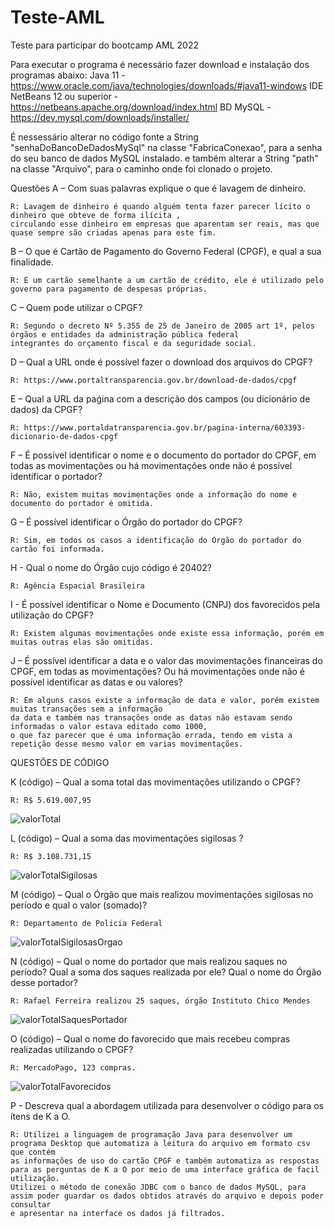 # Teste-AML
Teste para participar do bootcamp AML 2022

Para executar o programa é necessário fazer download e instalação dos programas abaixo:
Java 11 - https://www.oracle.com/java/technologies/downloads/#java11-windows
IDE NetBeans 12 ou superior - https://netbeans.apache.org/download/index.html
BD MySQL - https://dev.mysql.com/downloads/installer/

É nessessário alterar no código fonte a String "senhaDoBancoDeDadosMySql" na classe "FabricaConexao", para a senha do seu banco de dados MySQL instalado.
e também alterar a String "path" na classe "Arquivo", para o caminho onde foi clonado o projeto.

Questões
A – Com suas palavras explique o que é lavagem de dinheiro.

    R: Lavagem de dinheiro é quando alguém tenta fazer parecer lícito o dinheiro que obteve de forma ilícita ,
    circulando esse dinheiro em empresas que aparentam ser reais, mas que quase sempre são criadas apenas para este fim.

B – O que é Cartão de Pagamento do Governo Federal (CPGF), e qual a sua finalidade.

    R: É um cartão semelhante a um cartão de crédito, ele é utilizado pelo governo para pagamento de despesas próprias.

C – Quem pode utilizar o CPGF?

    R: Segundo o decreto Nº 5.355 de 25 de Janeiro de 2005 art 1º, pelos órgãos e entidades da administração pública federal
    integrantes do orçamento fiscal e da seguridade social.

D – Qual a URL onde é possível fazer o download dos arquivos do CPGF?

    R: https://www.portaltransparencia.gov.br/download-de-dados/cpgf

E – Qual a URL da paǵina com a descrição dos campos (ou dicionário de dados) da CPGF?

    R: https://www.portaldatransparencia.gov.br/pagina-interna/603393-dicionario-de-dados-cpgf

F – É possível identificar o nome e o documento do portador do CPGF, em todas as
movimentações ou há movimentações onde não é possível identificar o portador?

    R: Não, existem muitas movimentações onde a informação do nome e documento do portador é omitida.

G – É possível identificar o Órgão do portador do CPGF?

    R: Sim, em todos os casos a identificação do Órgão do portador do cartão foi informada.
    
H - Qual o nome do Órgão cujo código é 20402?

    R: Agência Espacial Brasileira

I - É possível identificar o Nome e Documento (CNPJ) dos favorecidos pela utilização do
CPGF?

    R: Existem algumas movimentações onde existe essa informação, porém em muitas outras elas são omitidas.

J – É possível identificar a data e o valor das movimentações financeiras do CPGF, em
todas as movimentações? Ou há movimentações onde não é possível identificar as datas e
ou valores?

    R: Em alguns casos existe a informação de data e valor, porém existem muitas transações sem a informação
    da data e também nas transações onde as datas não estavam sendo informadas o valor estava editado como 1000,
    o que faz parecer que é uma informação errada, tendo em vista a repetição desse mesmo valor em varias movimentações.


QUESTÕES DE CÓDIGO


K (código) – Qual a soma total das movimentações utilizando o CPGF?

    R: R$ 5.619.007,95
    
![valorTotal](https://user-images.githubusercontent.com/76000194/150594203-d9dd53bf-2337-4b6a-a262-5f3b46e2e1e2.jpg)

L (código) – Qual a soma das movimentações sigilosas ?

    R: R$ 3.108.731,15
    
![valorTotalSigilosas](https://user-images.githubusercontent.com/76000194/150594233-2d39af98-ce50-4084-94d8-8c232b891c6b.jpg)

M (código) – Qual o Órgão que mais realizou movimentações sigilosas no período e qual o
valor (somado)?

    R: Departamento de Policia Federal
    
![valorTotalSigilosasOrgao](https://user-images.githubusercontent.com/76000194/150594370-0dd51e95-640b-401f-bd2a-289576d8774e.jpg)

N (código) – Qual o nome do portador que mais realizou saques no período? Qual a soma
dos saques realizada por ele? Qual o nome do Órgão desse portador?

    R: Rafael Ferreira realizou 25 saques, órgão Instituto Chico Mendes
    
![valorTotalSaquesPortador](https://user-images.githubusercontent.com/76000194/150594673-250c57a6-64c6-4c6c-9d3a-4266d8f80f5f.jpg)

O (código) – Qual o nome do favorecido que mais recebeu compras realizadas utilizando o
CPGF?

    R: MercadoPago, 123 compras.
    
![valorTotalFavorecidos](https://user-images.githubusercontent.com/76000194/150595751-454a6d20-4a16-431c-81db-b99270e74782.jpg)

P - Descreva qual a abordagem utilizada para desenvolver o código para os ítens de K a O.

    R: Utilizei a linguagem de programação Java para desenvolver um programa Desktop que automatiza a leitura do arquivo em formato csv que contém
    as informações de uso do cartão CPGF e também automatiza as respostas para as perguntas de K a O por meio de uma interface gráfica de facil utilização.
    Utilizei o método de conexão JDBC com o banco de dados MySQL, para assim poder guardar os dados obtidos através do arquivo e depois poder consultar
    e apresentar na interface os dados já filtrados.

